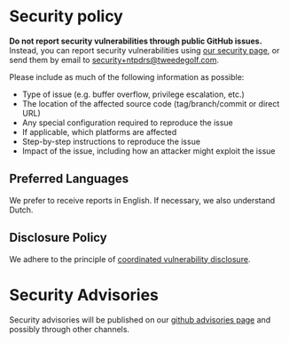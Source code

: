 Security policy
===============

**Do not report security vulnerabilities through public GitHub issues.**
Instead, you can report security vulnerabilities using [our security page],
or send them by email to security+ntpdrs@tweedegolf.com.

Please include as much of the following information as possible:

 * Type of issue (e.g. buffer overflow, privilege escalation, etc.)
 * The location of the affected source code (tag/branch/commit or direct URL)
 * Any special configuration required to reproduce the issue
 * If applicable, which platforms are affected
 * Step-by-step instructions to reproduce the issue
 * Impact of the issue, including how an attacker might exploit the issue

## Preferred Languages

We prefer to receive reports in English. If necessary, we also understand Dutch.

## Disclosure Policy

We adhere to the principle of [coordinated vulnerability disclosure].

Security Advisories
===================
Security advisories will be published on our [github advisories page] and
possibly through other channels.

[our security page]: https://github.com/pendulum-project/ntpd-rs/security
[coordinated vulnerability disclosure]: https://vuls.cert.org/confluence/display/CVD/Executive+Summary
[github advisories page]: https://github.com/pendulum-project/ntpd-rs/security/advisories
